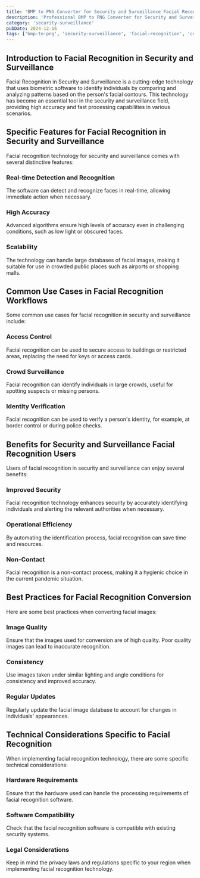 ```yaml
---
title: 'BMP to PNG Converter for Security and Surveillance Facial Recognition'
description: 'Professional BMP to PNG Converter for Security and Surveillance Facial Recognition. Optimized for Security and Surveillance facial recognition workflows.'
category: 'security-surveillance'
pubDate: 2024-12-16
tags: ['bmp-to-png', 'security-surveillance', 'facial-recognition', 'conversion']
---
```


## Introduction to Facial Recognition in Security and Surveillance

Facial Recognition in Security and Surveillance is a cutting-edge technology that uses biometric software to identify individuals by comparing and analyzing patterns based on the person's facial contours. This technology has become an essential tool in the security and surveillance field, providing high accuracy and fast processing capabilities in various scenarios.

## Specific Features for Facial Recognition in Security and Surveillance

Facial recognition technology for security and surveillance comes with several distinctive features:

### Real-time Detection and Recognition
The software can detect and recognize faces in real-time, allowing immediate action when necessary.

### High Accuracy
Advanced algorithms ensure high levels of accuracy even in challenging conditions, such as low light or obscured faces.

### Scalability
The technology can handle large databases of facial images, making it suitable for use in crowded public places such as airports or shopping malls.

## Common Use Cases in Facial Recognition Workflows

Some common use cases for facial recognition in security and surveillance include:

### Access Control
Facial recognition can be used to secure access to buildings or restricted areas, replacing the need for keys or access cards.

### Crowd Surveillance
Facial recognition can identify individuals in large crowds, useful for spotting suspects or missing persons.

### Identity Verification
Facial recognition can be used to verify a person's identity, for example, at border control or during police checks.

## Benefits for Security and Surveillance Facial Recognition Users

Users of facial recognition in security and surveillance can enjoy several benefits:

### Improved Security
Facial recognition technology enhances security by accurately identifying individuals and alerting the relevant authorities when necessary.

### Operational Efficiency
By automating the identification process, facial recognition can save time and resources.

### Non-Contact
Facial recognition is a non-contact process, making it a hygienic choice in the current pandemic situation.

## Best Practices for Facial Recognition Conversion

Here are some best practices when converting facial images:

### Image Quality
Ensure that the images used for conversion are of high quality. Poor quality images can lead to inaccurate recognition.

### Consistency
Use images taken under similar lighting and angle conditions for consistency and improved accuracy.

### Regular Updates
Regularly update the facial image database to account for changes in individuals' appearances.

## Technical Considerations Specific to Facial Recognition

When implementing facial recognition technology, there are some specific technical considerations:

### Hardware Requirements
Ensure that the hardware used can handle the processing requirements of facial recognition software.

### Software Compatibility
Check that the facial recognition software is compatible with existing security systems.

### Legal Considerations
Keep in mind the privacy laws and regulations specific to your region when implementing facial recognition technology.